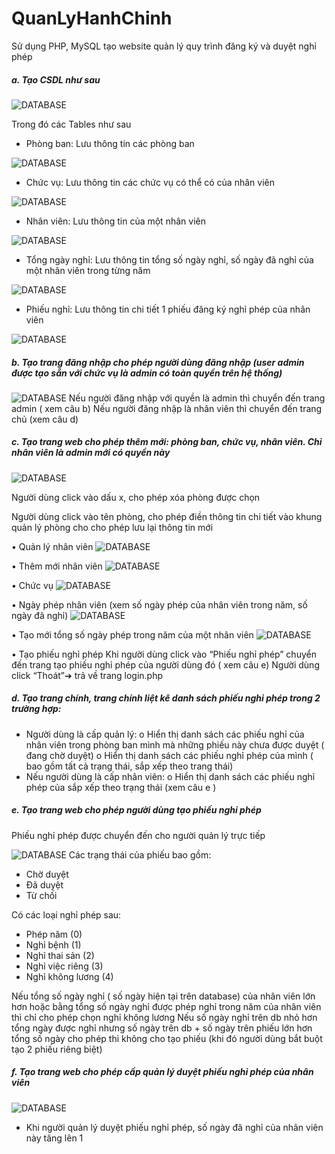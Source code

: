 # QuanLyHanhChinh

Sử dụng PHP, MySQL tạo website quản lý quy trình đăng ký và duyệt nghỉ phép
#####  a. Tạo CSDL như sau

![DATABASE](etc/1.png)

Trong đó các Tables như sau
- Phòng ban: Lưu thông tin các phòng ban

![DATABASE](etc/2.png)

- Chức vụ: Lưu thông tin các chức vụ có thể có của nhân viên
  
![DATABASE](etc/3.png)

- Nhân viên: Lưu thông tin của một nhân viên
  
![DATABASE](etc/4.png)

- Tổng ngày nghỉ: Lưu thông tin tổng số ngày nghỉ, số ngày đã nghỉ của một nhân
  viên trong từng năm
  
![DATABASE](etc/5.png)

- Phiếu nghỉ: Lưu thông tin chi tiết 1 phiếu đăng ký nghỉ phép của nhân viên
  
![DATABASE](etc/6.png)

##### b. Tạo trang đăng nhập cho phép người dùng đăng nhập (user admin được tạo sẵn với chức vụ là admin có toàn quyền trên hệ thống)
![DATABASE](etc/7.png)
Nếu người đăng nhập với quyền là admin thì chuyển đến trang admin ( xem câu b)
Nếu người đăng nhập là nhân viên thì chuyển đến trang chủ (xem câu d)


##### c. Tạo trang web cho phép thêm mới: phòng ban, chức vụ, nhân viên. Chỉ nhân viên là admin mới có quyền này
![DATABASE](etc/8.png)

Người dùng click vào dấu x, cho phép xóa phòng được chọn

Người dùng click vào tên phòng, cho phép điền thông tin chi tiết vào khung quản lý
phòng cho cho phép lưu lại thông tin mới

• Quản lý nhân viên
![DATABASE](etc/9.png)

• Thêm mới nhân viên
  ![DATABASE](etc/10.png)

• Chức vụ
![DATABASE](etc/11.png)

• Ngày phép nhân viên (xem số ngày phép của nhân viên trong năm, số ngày đã
nghỉ)
![DATABASE](etc/12.png)

• Tạo mới tổng số ngày phép trong năm của một nhân viên
![DATABASE](etc/13.png)

• Tạo phiếu nghỉ phép
Khi người dùng click vào “Phiếu nghỉ phép” chuyển đến trang tạo phiếu nghỉ
phép của người dùng đó ( xem câu e)
Người dùng click “Thoát”➔ trả về trang login.php
##### d. Tạo trang chính, trang chính liệt kê danh sách phiếu nghỉ phép trong 2 trường hợp:
- Người dùng là cấp quản lý:
  o Hiển thị danh sách các phiếu nghỉ của nhân viên trong phòng ban mình mà
  những phiếu này chưa được duyệt ( đang chờ duyệt)
  o Hiển thị danh sách các phiếu nghỉ phép của mình ( bao gồm tất cả trạng
  thái, sắp xếp theo trang thái)
- Nếu người dùng là cấp nhân viên:
  o Hiển thị danh sách các phiếu nghỉ phép của sắp xếp theo trạng thái (xem
  câu e )

##### e. Tạo trang web cho phép người dùng tạo phiếu nghỉ phép
Phiếu nghỉ phép được chuyển đến cho người quản lý trực tiếp

![DATABASE](etc/14.png)
Các trạng thái của phiếu bao gồm:
* Chờ duyệt
* Đã duyệt
* Từ chối

Có các loại nghỉ phép sau:
- Phép năm (0)
- Nghỉ bệnh (1)
- Nghỉ thai sản (2)
- Nghỉ việc riêng (3)
- Nghỉ không lương (4)

Nếu tổng số ngày nghỉ ( số ngày hiện tại trên database) của nhân viên lớn hơn hoặc
  bằng tổng số ngày nghỉ được phép nghỉ trong năm của nhân viên thì chỉ cho phép
  chọn nghỉ không lương
  Nếu số ngày nghỉ trên db nhỏ hơn tổng ngày được nghỉ nhưng số ngày trên db + số
  ngày trên phiếu lớn hơn tổng số ngày cho phép thì không cho tạo phiếu (khi đó
  người dùng bắt buột tạo 2 phiếu riêng biệt)
#####  f. Tạo trang web cho phép cấp quản lý duyệt phiếu nghỉ phép của nhân viên
![DATABASE](etc/15.png)
- Khi người quản lý duyệt phiếu nghỉ phép, số ngày đã nghỉ của nhân viên này tăng lên 1